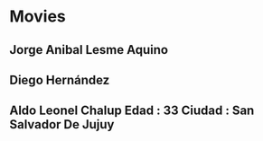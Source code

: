# Movies
## Jorge Anibal Lesme Aquino
## Diego Hernández
## Aldo Leonel Chalup Edad : 33 Ciudad : San Salvador De Jujuy